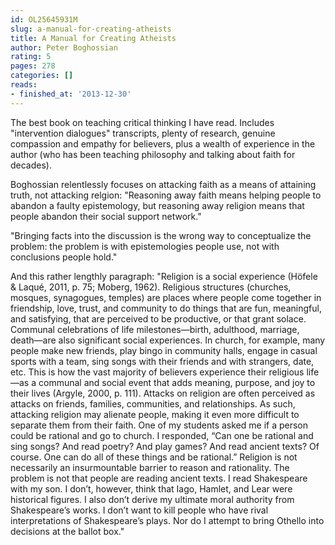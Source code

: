 ```yaml
---
id: OL25645931M
slug: a-manual-for-creating-atheists
title: A Manual for Creating Atheists
author: Peter Boghossian
rating: 5
pages: 278
categories: []
reads:
- finished_at: '2013-12-30'
---
```

The best book on teaching critical thinking I have read. Includes "intervention dialogues" transcripts, plenty of research, genuine compassion and empathy for believers, plus a wealth of experience in the author (who has been teaching philosophy and talking about faith for decades).

Boghossian relentlessly focuses on attacking faith as a means of attaining truth, not attacking relgion: 
"Reasoning away faith means helping people to abandon a faulty epistemology, but reasoning away religion means that people abandon their social support network."

"Bringing facts into the discussion is the wrong way to conceptualize the problem: the problem is with epistemologies people use, not with conclusions people hold."

And this rather lengthly paragraph:
"Religion is a social experience (Höfele &amp; Laqué, 2011, p. 75; Moberg, 1962). Religious structures (churches, mosques, synagogues, temples) are places where people come together in friendship, love, trust, and community to do things that are fun, meaningful, and satisfying, that are perceived to be productive, or that grant solace. Communal celebrations of life milestones—birth, adulthood, marriage, death—are also significant social experiences. In church, for example, many people make new friends, play bingo in community halls, engage in casual sports with a team, sing songs with their friends and with strangers, date, etc. This is how the vast majority of believers experience their religious life—as a communal and social event that adds meaning, purpose, and joy to their lives (Argyle, 2000, p. 111). Attacks on religion are often perceived as attacks on friends, families, communities, and relationships. As such, attacking religion may alienate people, making it even more difficult to separate them from their faith. One of my students asked me if a person could be rational and go to church. I responded, “Can one be rational and sing songs? And read poetry? And play games? And read ancient texts? Of course. One can do all of these things and be rational.” Religion is not necessarily an insurmountable barrier to reason and rationality. The problem is not that people are reading ancient texts. I read Shakespeare with my son. I don’t, however, think that Iago, Hamlet, and Lear were historical figures. I also don’t derive my ultimate moral authority from Shakespeare’s works. I don’t want to kill people who have rival interpretations of Shakespeare’s plays. Nor do I attempt to bring Othello into decisions at the ballot box."
